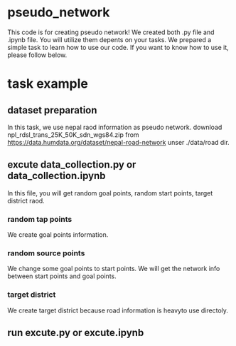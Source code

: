 # pseudo_network
This code is for creating pseudo network!
We created both .py file and .ipynb file. You will utilize them depents on your tasks.
We prepared a simple task to learn how to use our code. If you want to know how to use it, please follow below.

# task example
## dataset preparation
In this task, we use nepal raod information as pseudo network.
download npl_rdsl_trans_25K_50K_sdn_wgs84.zip from https://data.humdata.org/dataset/nepal-road-network unser ./data/road dir.

## excute data_collection.py or data_collection.ipynb
In this file, you will get random goal points, random start points, target district raod.

### random tap points
We create goal points information.

### random source points
We change some goal points to start points. We will get the network info between start points and goal points.

### target district
We create target district because road information is heavyto use directoly. 

## run excute.py or excute.ipynb
